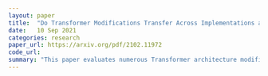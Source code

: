 ```yaml
---
layout: paper
title:  "Do Transformer Modifications Transfer Across Implementations and Applications?"
date:   10 Sep 2021
categories: research
paper_url: https://arxiv.org/pdf/2102.11972
code_url: 
summary: "This paper evaluates numerous Transformer architecture modifications in a unified experimental framework, focusing on common natural language processing (NLP) applications. Surprisingly, it finds that most modifications do not significantly enhance performance. The beneficial variants are mostly minor or developed in the same code base used for testing. The study suggests that performance gains may largely depend on implementation details and offers recommendations for improving the generalizability of experimental results."
---
```


